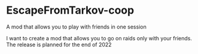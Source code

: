 # EscapeFromTarkov-coop
A mod that allows you to play with friends in one session


I want to create a mod that allows you to go on raids only with your friends. The release is planned for the end of 2022
